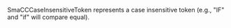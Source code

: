 SmaCCCaseInsensitiveToken represents a case insensitive token (e.g., "IF" and "if" will compare equal).